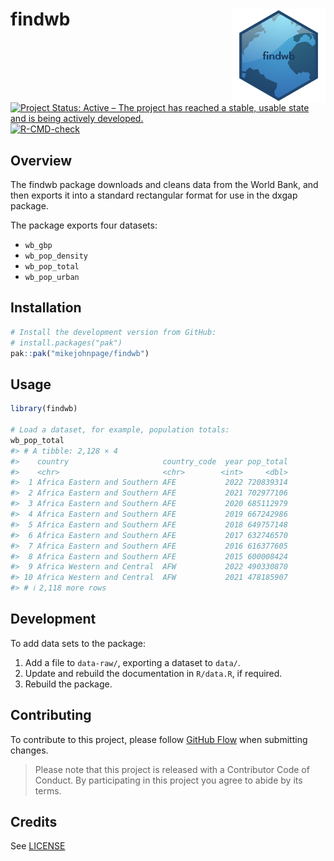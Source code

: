 
<!-- README.md is generated from README.Rmd. Please edit that file -->

# findwb <img src='man/figures/logo.png' align="right" height="150" /></a>

<!-- badges: start -->

[![Project Status: Active – The project has reached a stable, usable
state and is being actively
developed.](https://www.repostatus.org/badges/latest/active.svg)](https://www.repostatus.org/#active)
[![R-CMD-check](https://github.com/MikeJohnPage/findwb/actions/workflows/R-CMD-check.yaml/badge.svg)](https://github.com/MikeJohnPage/findwb/actions/workflows/R-CMD-check.yaml)
<!-- badges: end -->

## Overview

The findwb package downloads and cleans data from the World Bank, and
then exports it into a standard rectangular format for use in the dxgap
package.

The package exports four datasets:

- `wb_gbp`
- `wb_pop_density`
- `wb_pop_total`
- `wb_pop_urban`

## Installation

``` r
# Install the development version from GitHub:
# install.packages("pak")
pak::pak("mikejohnpage/findwb")
```

## Usage

``` r
library(findwb)

# Load a dataset, for example, population totals:
wb_pop_total
#> # A tibble: 2,128 × 4
#>    country                     country_code  year pop_total
#>    <chr>                       <chr>        <int>     <dbl>
#>  1 Africa Eastern and Southern AFE           2022 720839314
#>  2 Africa Eastern and Southern AFE           2021 702977106
#>  3 Africa Eastern and Southern AFE           2020 685112979
#>  4 Africa Eastern and Southern AFE           2019 667242986
#>  5 Africa Eastern and Southern AFE           2018 649757148
#>  6 Africa Eastern and Southern AFE           2017 632746570
#>  7 Africa Eastern and Southern AFE           2016 616377605
#>  8 Africa Eastern and Southern AFE           2015 600008424
#>  9 Africa Western and Central  AFW           2022 490330870
#> 10 Africa Western and Central  AFW           2021 478185907
#> # ℹ 2,118 more rows
```

## Development

To add data sets to the package:

1.  Add a file to `data-raw/`, exporting a dataset to `data/`.
2.  Update and rebuild the documentation in `R/data.R`, if required.
3.  Rebuild the package.

## Contributing

To contribute to this project, please follow [GitHub
Flow](https://guides.github.com/introduction/flow/) when submitting
changes.

> Please note that this project is released with a Contributor Code of
> Conduct. By participating in this project you agree to abide by its
> terms.

## Credits

See [LICENSE](/LICENSE)
